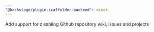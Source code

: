 ```yaml
---
'@backstage/plugin-scaffolder-backend': minor
---
```


Add support for disabling Github repository wiki, issues and projects

